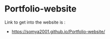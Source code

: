 # Portfolio-website

Link to get into the website is :

- https://somya2001.github.io/Portfolio-website/
